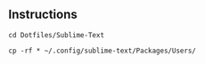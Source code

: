 ## Instructions

```cd Dotfiles/Sublime-Text```

```cp -rf * ~/.config/sublime-text/Packages/Users/```
